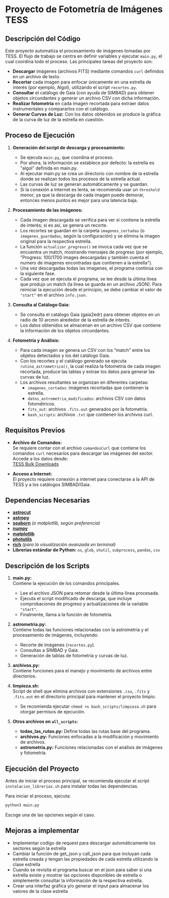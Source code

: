 # Proyecto de Fotometría de Imágenes TESS

## Descripción del Código

Este proyecto automatiza el procesamiento de imágenes tomadas por TESS. El flujo de trabajo se centra en definir variables y ejecutar `main.py`, el cual coordina todo el proceso. Las principales tareas del proyecto son:

- **Descargar** imágenes (archivos FITS) mediante comandos `curl` definidos en un archivo de texto.
- **Recortar** cada imagen para enfocar únicamente en una estrella de interés (por ejemplo, Algol), utilizando el script `recortes.py`.
- **Consultar** el catálogo de Gaia (con ayuda de SIMBAD) para obtener objetos circundantes y generar un archivo CSV con dicha información.
- **Realizar fotometría** en cada imagen recortada para extraer datos instrumentales y compararlos con el catálogo.
- **Generar Curvas de Luz:** Con los datos obtenidos se produce la gráfica de la curva de luz de la estrella en cuestión.

## Proceso de Ejecución

1. **Generación del script de descarga y procesamiento:**
   - Se ejecuta `main.py`, que coordina el proceso.
   - Por ahora, la información se establece por defecto: la estrella es "algol" definida en main.py.
   - Al ejecutar main.py se crea un directorio con nombre de la estrella donde se realizan todos los procesos de la estrella actual.
   - Las curvas de luz se generan automáticamente y se guardan.
   - Si la conexión a Internet es lenta, se recomienda usar un `threshold` menor, ya que la descarga de cada imagen puede demorar, entonces menos puntos es mejor para una latencia baja.

2. **Procesamiento de las imágenes:**
   - Cada imagen descargada se verifica para ver si contiene la estrella de interés; si es así, se genera un recorte.
   - Los recortes se guardan en la carpeta `imagenes_cortadas` (o `imagenes_guardadas`, según la configuración) y se elimina la imagen original para la respectiva estrella.
   - La función `actualizar_progreso()` se invoca cada vez que se encuentra un match, mostrando mensajes de progreso (por ejemplo, "Progress: 100/1700 images descargadas y también cuenta el numero de imagenes encontradas que contienen a la estrella").
   - Una vez descargadas todas las imagenes, el programa continúa con la siguiente fase.
   - Cada vez que se ejecuta el programa, se lee desde la última línea que produjo un match (la línea se guarda en un archivo JSON). Para reiniciar la ejecución desde el principio, se debe cambiar el valor de `"start"` en el archivo `info.json`.

3. **Consulta al Catálogo Gaia:**
   - Se consulta el catálogo Gaia (gaia2edr) para obtener objetos en un radio de 10 arcmin alrededor de la estrella de interés.
   - Los datos obtenidos se almacenan en un archivo CSV que contiene la información de los objetos circundantes.

4. **Fotometría y Análisis:**
   - Para cada imagen se genera un CSV con los “match” entre los objetos detectados y los del catálogo Gaia.
   - Con los recortes y el catálogo generado se ejecuta `rutina_astrometrica()`, la cual realiza la fotometría de cada imagen recortada, produce las tablas y extrae los datos para generar las curvas de luz.
   - Los archivos resultantes se organizan en diferentes carpetas:
     - `imagenes_cortadas`: imágenes recortadas que contienen la estrella.
     - `datos_astrometria_modificados`: archivos CSV con datos fotométricos.
     - `fits_out`: archivos `.fits.out` generados por la fotometría.
     - `bash_scripts`: archivos `.txt` que contienen los archivos curl.

## Requisitos Previos

- **Archivo de Comandos:**  
  Se requiere contar con el archivo `comandosCurl` que contiene los comandos `curl` necesarios para descargar las imágenes del sector.  
  Accede a los datos desde:  
  [TESS Bulk Downloads](https://archive.stsci.edu/tess/bulk_downloads/bulk_downloads_ffi-tp-lc-dv.html)

- **Acceso a Internet:**  
  El proyecto requiere conexión a internet para conectarse a la API de TESS y a los catálogos SIMBAD/Gaia.

## Dependencias Necesarias

- [**astrocut**](https://astrocut.readthedocs.io/en/latest/astrocut/index.html)
- [**astropy**](https://www.astropy.org/)
- [**seaborn**](https://seaborn.pydata.org/) *(o matplotlib, según preferencia)*
- [**numpy**](https://numpy.org/)
- [**matplotlib**](https://matplotlib.org/)
- [**photutils**](https://photutils.readthedocs.io/en/stable/)
- [**rich**](https://rich.readthedocs.io/) *(para la visualización avanzada en terminal)*
- **Librerías estándar de Python:** `os`, `glob`, `shutil`, `subprocess`, `pandas`, `csv`

## Descripción de los Scripts

1. **main.py:**  
   Contiene la ejecución de los comandos principales.  
   - Lee el archivo JSON para retomar desde la última línea procesada.  
   - Ejecuta el script modificado de descarga, que incluye comprobaciones de progreso y actualizaciones de la variable `"start"`.
   - Finalmente, llama a la función de fotometría.

2. **astrometria.py:**  
   Contiene todas las funciones relacionadas con la astrometría y el procesamiento de imágenes, incluyendo:
   - Recorte de imágenes (`recortes.py`).
   - Consultas a SIMBAD y Gaia.
   - Generación de tablas de fotometría y curvas de luz.

3. **archivos.py:**  
   Contiene funciones para el manejo y movimiento de archivos entre directorios.

4. **limpieza.sh:**  
   Script de shell que elimina archivos con extensiones `.csv`, `.fits` y `.fits.out` en el directorio principal para mantener el proyecto limpio.  
   - Se recomienda ejecutar `chmod +x bash_scripts/limpieza.sh` para otorgar permisos de ejecución.

5. **Otros archivos en `all_scripts`:**  
   - **todas_las_rutas.py:** Define todas las rutas base del programa.
   - **archivos.py:** Funciones enfocadas a la modificación y movimiento de archivos.
   - **astrometria.py:** Funciones relacionadas con el análisis de imágenes y fotometría.

## Ejecución del Proyecto

Antes de iniciar el proceso principal, se recomienda ejecutar el script `instalacion_librerias.sh` para instalar todas las dependencias.

Para iniciar el proceso, ejecuta:

```bash
python3 main.py

```
Escoge una de las opciones según el caso.
## Mejoras a implementar 
 - Implementar codigo de request para descargar automáticamente los sectores según la estrella
 - Cambiar la función de get_json y call_json para que incluyan cada estrella creada y tengan las propiedades de cada estrella utilizando la clase estrella
 - Cuando se revisita el programa buscar en el json para saber si una extrella existe y mostrar las opciones disponibles de estrella o simplemente consultar la información de la respectiva estrella.
 - Crear una interfaz gráfica y/o generar el input para almacenar los valores de la clase estrella
